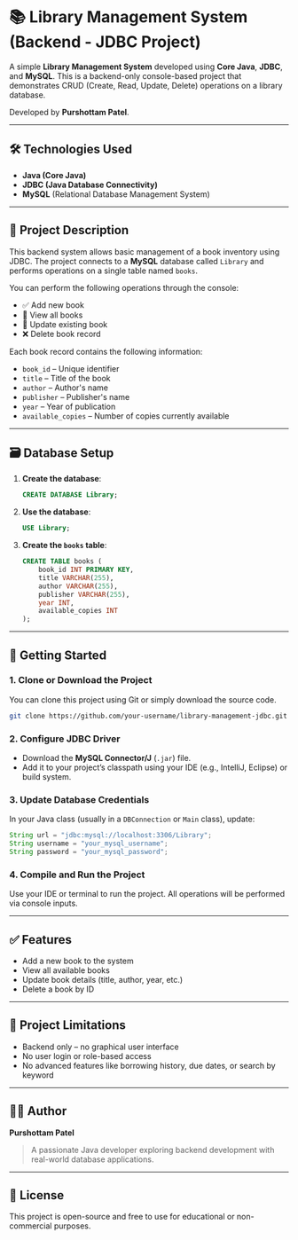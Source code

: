 # 📚 Library Management System (Backend - JDBC Project)

A simple **Library Management System** developed using **Core Java**, **JDBC**, and **MySQL**. This is a backend-only console-based project that demonstrates CRUD (Create, Read, Update, Delete) operations on a library database.

Developed by **Purshottam Patel**.

---

## 🛠️ Technologies Used

- **Java (Core Java)**
- **JDBC (Java Database Connectivity)**
- **MySQL** (Relational Database Management System)

---

## 🧱 Project Description

This backend system allows basic management of a book inventory using JDBC. The project connects to a **MySQL** database called `Library` and performs operations on a single table named `books`.

You can perform the following operations through the console:

- ✅ Add new book
- 📖 View all books
- 📝 Update existing book
- ❌ Delete book record

Each book record contains the following information:

- `book_id` – Unique identifier
- `title` – Title of the book
- `author` – Author's name
- `publisher` – Publisher's name
- `year` – Year of publication
- `available_copies` – Number of copies currently available

---

## 🗃️ Database Setup

1. **Create the database**:
   ```sql
   CREATE DATABASE Library;
   ```

2. **Use the database**:
   ```sql
   USE Library;
   ```

3. **Create the `books` table**:
   ```sql
   CREATE TABLE books (
       book_id INT PRIMARY KEY,
       title VARCHAR(255),
       author VARCHAR(255),
       publisher VARCHAR(255),
       year INT,
       available_copies INT
   );
   ```

---

## 🚀 Getting Started

### 1. Clone or Download the Project

You can clone this project using Git or simply download the source code.

```bash
git clone https://github.com/your-username/library-management-jdbc.git
```

### 2. Configure JDBC Driver

- Download the **MySQL Connector/J** (`.jar`) file.
- Add it to your project’s classpath using your IDE (e.g., IntelliJ, Eclipse) or build system.

### 3. Update Database Credentials

In your Java class (usually in a `DBConnection` or `Main` class), update:

```java
String url = "jdbc:mysql://localhost:3306/Library";
String username = "your_mysql_username";
String password = "your_mysql_password";
```

### 4. Compile and Run the Project

Use your IDE or terminal to run the project. All operations will be performed via console inputs.

---

## ✅ Features

- Add a new book to the system
- View all available books
- Update book details (title, author, year, etc.)
- Delete a book by ID

---

## 📌 Project Limitations

- Backend only – no graphical user interface
- No user login or role-based access
- No advanced features like borrowing history, due dates, or search by keyword

---

## 🙋‍♂️ Author

**Purshottam Patel**

> A passionate Java developer exploring backend development with real-world database applications.

---

## 📃 License

This project is open-source and free to use for educational or non-commercial purposes.
